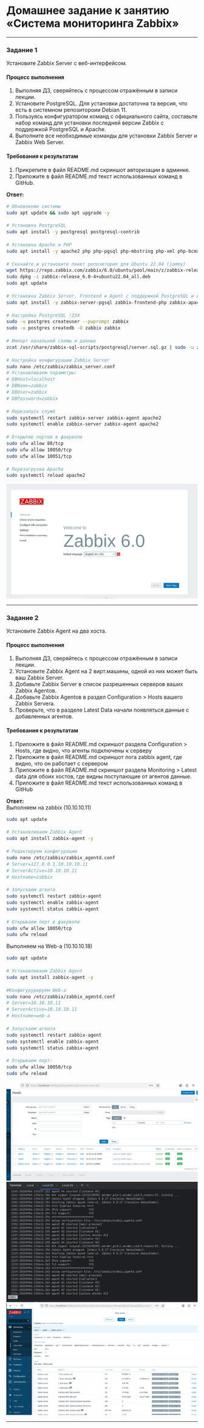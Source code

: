 # Домашнее задание к занятию «Система мониторинга Zabbix»

---

### Задание 1

Установите Zabbix Server с веб-интерфейсом.

#### Процесс выполнения
1. Выполняя ДЗ, сверяйтесь с процессом отражённым в записи лекции.
2. Установите PostgreSQL. Для установки достаточна та версия, что есть в системном репозитороии Debian 11.
3. Пользуясь конфигуратором команд с официального сайта, составьте набор команд для установки последней версии Zabbix с поддержкой PostgreSQL и Apache.
4. Выполните все необходимые команды для установки Zabbix Server и Zabbix Web Server.

#### Требования к результатам
1. Прикрепите в файл README.md скриншот авторизации в админке.
2. Приложите в файл README.md текст использованных команд в GitHub.

**Ответ:**
```bash
# Обновление системы
sudo apt update && sudo apt upgrade -y

# Установка PostgreSQL
sudo apt install -y postgresql postgresql-contrib

# Установка Apache и PHP
sudo apt install -y apache2 php php-pgsql php-mbstring php-xml php-bcmath php-ldap php-gd php-curl

# Скачайте и установите пакет репозитория для Ubuntu 22.04 (jammy)
wget https://repo.zabbix.com/zabbix/6.0/ubuntu/pool/main/z/zabbix-release/zabbix-release_6.0-4+ubuntu22.04_all.deb
sudo dpkg -i zabbix-release_6.0-4+ubuntu22.04_all.deb
sudo apt update

# Установка Zabbix Server, Frontend и Agent с поддержкой PostgreSQL и Apache
sudo apt install -y zabbix-server-pgsql zabbix-frontend-php zabbix-apache-conf zabbix-sql-scripts zabbix-agent

# Настройка PostgreSQL !234
sudo -u postgres createuser --pwprompt zabbix
sudo -u postgres createdb -O zabbix zabbix

# Импорт начальной схемы и данных
zcat /usr/share/zabbix-sql-scripts/postgresql/server.sql.gz | sudo -u zabbix psql zabbix

# Настройка конфигурации Zabbix Server
sudo nano /etc/zabbix/zabbix_server.conf
# Устанавливаем параметры:
# DBHost=localhost
# DBName=zabbix
# DBUser=zabbix
# DBPassword=zabbix

# Перезапуск служб
sudo systemctl restart zabbix-server zabbix-agent apache2
sudo systemctl enable zabbix-server zabbix-agent apache2

# Открытие портов в фаерволе
sudo ufw allow 80/tcp
sudo ufw allow 10050/tcp
sudo ufw allow 10051/tcp

# Перезагрузка Apache
sudo systemctl reload apache2
```  

![img_2.png](img/img_2.png)
  
---

### Задание 2

Установите Zabbix Agent на два хоста.

#### Процесс выполнения
1. Выполняя ДЗ, сверяйтесь с процессом отражённым в записи лекции.
2. Установите Zabbix Agent на 2 вирт.машины, одной из них может быть ваш Zabbix Server.
3. Добавьте Zabbix Server в список разрешенных серверов ваших Zabbix Agentов.
4. Добавьте Zabbix Agentов в раздел Configuration > Hosts вашего Zabbix Servera.
5. Проверьте, что в разделе Latest Data начали появляться данные с добавленных агентов.

#### Требования к результатам
1. Приложите в файл README.md скриншот раздела Configuration > Hosts, где видно, что агенты подключены к серверу
2. Приложите в файл README.md скриншот лога zabbix agent, где видно, что он работает с сервером
3. Приложите в файл README.md скриншот раздела Monitoring > Latest data для обоих хостов, где видны поступающие от агентов данные.
4. Приложите в файл README.md текст использованных команд в GitHub

**Ответ:**  
Выполняем на zabbix (10.10.10.11)  
```bash
sudo apt update

# Устанавливаем Zabbix Agent
sudo apt install zabbix-agent -y

# Редактируем конфигурацию
sudo nano /etc/zabbix/zabbix_agentd.conf
# Server=127.0.0.1,10.10.10.11
# ServerActive=10.10.10.11
# Hostname=zabbix

# Запускаем агента
sudo systemctl restart zabbix-agent
sudo systemctl enable zabbix-agent
sudo systemctl status zabbix-agent

# Открываем порт в фаерволе
sudo ufw allow 10050/tcp
sudo ufw reload
```  

Выполняем на Web-a (10.10.10.18)  
```bash
sudo apt update

# Устанавливаем Zabbix Agent
sudo apt install zabbix-agent -y

#Конфигурурируем Web-a
sudo nano /etc/zabbix/zabbix_agentd.conf 
# Server=10.10.10.11
# ServerActive=10.10.10.11
# Hostname=web-a
 
# Запускаем агента
sudo systemctl restart zabbix-agent
sudo systemctl enable zabbix-agent
sudo systemctl status zabbix-agent
 
# Открываем порт: 
sudo ufw allow 10050/tcp
sudo ufw reload
```  

![img_3.png](img/img_3.png)  
![img_4.png](img/img_4.png)  
![img_5.png](img/img_5.png)  

---
